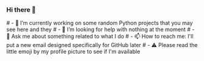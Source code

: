 ### Hi there 👋

<!--
**M-Python13/M-Python13** is a ✨ _special_ ✨ repository because its `README.md` (this file) appears on your GitHub profile.--!>


# - 🔭 I’m currently working on some random Python projects that you may see here and they
# - 🤔 I’m looking for help with nothing at the moment
# - 💬 Ask me about something related to what I do
# - 📫 How to reach me: I'll put a new email designed specifically for GitHub later
# - ⚠️ Please read the little emoji by my profile picture to see if I'm available


